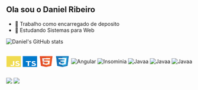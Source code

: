 ## Ola sou o Daniel Ribeiro 



- 🔭 Trabalho como encarregado de deposito 
- 🌱 Estudando Sistemas para Web

![Daniel's GitHub stats](https://github-readme-stats.vercel.app/api?username=DaniellRibeiiro&show_icons=true&theme=dracula)

 <div style="display: inline_block"><br>
  <img align="center" alt="Rafa-Js" height="30" width="40" src="https://raw.githubusercontent.com/devicons/devicon/master/icons/javascript/javascript-plain.svg">
  <img align="center" alt="Rafa-Ts" height="30" width="40" src="https://raw.githubusercontent.com/devicons/devicon/master/icons/typescript/typescript-plain.svg">
  <img align="center" alt="Rafa-HTML" height="30" width="40" src="https://raw.githubusercontent.com/devicons/devicon/master/icons/html5/html5-original.svg">
  <img align="center" alt="Rafa-CSS" height="30" width="40" src="https://raw.githubusercontent.com/devicons/devicon/master/icons/css3/css3-original.svg">   
  <img align="center" alt="Angular" height="30" width="40" src="https://cdn.jsdelivr.net/gh/devicons/devicon@latest/icons/angularjs/angularjs-original.svg">
   <img align="center" alt="Insominia" height="30" width="40" src="https://cdn.jsdelivr.net/gh/devicons/devicon@latest/icons/insomnia/insomnia-original.svg">
   <img align="center" alt="Javaa" height="30" width="40" src="https://cdn.jsdelivr.net/gh/devicons/devicon@latest/icons/java/java-original.svg">
     <img align="center" alt="Javaa" height="30" width="40" src="https://cdn.jsdelivr.net/gh/devicons/devicon@latest/icons/php/php-original.svg">
     <img align="center" alt="Javaa" height="30" width="40" src="https://cdn.jsdelivr.net/gh/devicons/devicon@latest/icons/mysql/mysql-original.svg">
  

          
          
  

 
 
 
 </div>

  ##
 
<div> 
 
  <a href = "mailto:danielribeirodeoliveira2012@gmail.com"><img src="https://img.shields.io/badge/-Gmail-%23333?style=for-the-badge&logo=gmail&logoColor=white" target="_blank"></a>
  <a href="https://www.linkedin.com/in/daniel-ribeiro-a59674289/" target="_blank"><img src="https://img.shields.io/badge/-LinkedIn-%230077B5?style=for-the-badge&logo=linkedin&logoColor=white" target="_blank"></a> 
  
</div>
  
  
